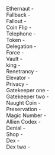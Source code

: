Ethernaut -  
Fallback -   
Fallout -   
Coin Flip -   
Telephone -   
Token -   
Delegation -   
Force -   
Vault -   
king -   
Renetrancy -   
Elevator -   
Privacy -   
Gatekeeper one -  
Gatekeeper two -   
Naught Coin -   
Preservation -   
Magic Number -   
Allien Codex -   
Denial -   
Shop -   
Dex -   
Dex two -   

